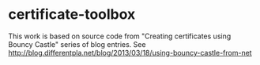 certificate-toolbox
====================

This work is based on source code from "Creating certificates using Bouncy Castle" series of blog entries. See http://blog.differentpla.net/blog/2013/03/18/using-bouncy-castle-from-net
